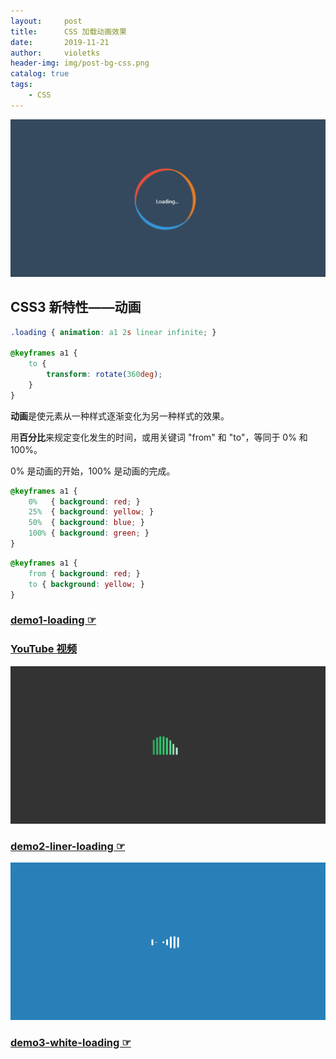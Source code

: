 ```yaml
---
layout:     post
title:      CSS 加载动画效果
date:       2019-11-21
author:     violetks
header-img: img/post-bg-css.png
catalog: true
tags:
    - CSS
---
```


![a80sjP.gif](/instructPic/a80sjP.gif)

## CSS3 新特性——动画

```css
.loading { animation: a1 2s linear infinite; }

@keyframes a1 {
    to {
        transform: rotate(360deg);
    }
}
```

**动画**是使元素从一种样式逐渐变化为另一种样式的效果。

用**百分比**来规定变化发生的时间，或用关键词 "from" 和 "to"，等同于 0% 和 100%。

0% 是动画的开始，100% 是动画的完成。

```css
@keyframes a1 {
    0%   { background: red; }
    25%  { background: yellow; }
    50%  { background: blue; }
    100% { background: green; }
}
```

```css
@keyframes a1 {
    from { background: red; }
    to { background: yellow; }
}
```

### [demo1-loading ☞](/demo/loading/index.html)
### [YouTube 视频](https://www.youtube.com/watch?v=QLiZ5VrhA98)

![a8BPHO.gif](/instructPic/a8BPHO.gif)

### [demo2-liner-loading ☞](/demo/liner-loading/index.html)

![a8BVCd.gif](/instructPic/a8BVCd.gif)

### [demo3-white-loading ☞](/demo/white-loading/index.html)